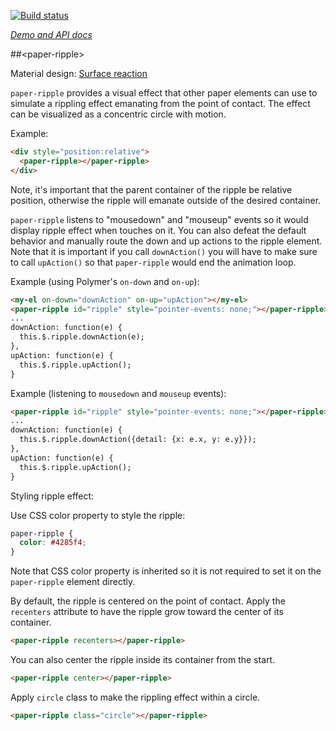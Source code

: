 
<!---

This README is automatically generated from the comments in these files:
paper-ripple.html

Edit those files, and our readme bot will duplicate them over here!
Edit this file, and the bot will squash your changes :)

The bot does some handling of markdown. Please file a bug if it does the wrong
thing! https://github.com/PolymerLabs/tedium/issues

-->

[![Build status](https://travis-ci.org/PolymerElements/paper-ripple.svg?branch=master)](https://travis-ci.org/PolymerElements/paper-ripple)

_[Demo and API docs](https://elements.polymer-project.org/elements/paper-ripple)_


##&lt;paper-ripple&gt;

Material design: [Surface reaction](https://www.google.com/design/spec/animation/responsive-interaction.html#responsive-interaction-surface-reaction)

`paper-ripple` provides a visual effect that other paper elements can
use to simulate a rippling effect emanating from the point of contact.  The
effect can be visualized as a concentric circle with motion.

Example:

```html
<div style="position:relative">
  <paper-ripple></paper-ripple>
</div>
```

Note, it's important that the parent container of the ripple be relative position, otherwise
the ripple will emanate outside of the desired container.

`paper-ripple` listens to "mousedown" and "mouseup" events so it would display ripple
effect when touches on it.  You can also defeat the default behavior and
manually route the down and up actions to the ripple element.  Note that it is
important if you call `downAction()` you will have to make sure to call
`upAction()` so that `paper-ripple` would end the animation loop.

Example (using Polymer's `on-down` and `on-up`):

```html
<my-el on-down="downAction" on-up="upAction"></my-el>
<paper-ripple id="ripple" style="pointer-events: none;"></paper-ripple>
...
downAction: function(e) {
  this.$.ripple.downAction(e);
},
upAction: function(e) {
  this.$.ripple.upAction();
}
```

Example (listening to `mousedown` and `mouseup` events):

```html
<paper-ripple id="ripple" style="pointer-events: none;"></paper-ripple>
...
downAction: function(e) {
  this.$.ripple.downAction({detail: {x: e.x, y: e.y}});
},
upAction: function(e) {
  this.$.ripple.upAction();
}
```

Styling ripple effect:

  Use CSS color property to style the ripple:

```css
paper-ripple {
  color: #4285f4;
}
```

  Note that CSS color property is inherited so it is not required to set it on
  the `paper-ripple` element directly.

By default, the ripple is centered on the point of contact.  Apply the `recenters`
attribute to have the ripple grow toward the center of its container.

```html
<paper-ripple recenters></paper-ripple>
```

You can also  center the ripple inside its container from the start.

```html
<paper-ripple center></paper-ripple>
```

Apply `circle` class to make the rippling effect within a circle.

```html
<paper-ripple class="circle"></paper-ripple>
```
